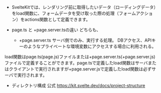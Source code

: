 - SvelteKitでは、レンダリング前に取得したいデータ（ローディングデータ）をload関数に、フォームデータを受け取った際の処理（フォームアクション）をactions関数として定義できます。

- page.ts と +page.server.tsの違い
  どちらも、
  - +page.server.ts
    サーバ側でのみ、実行する処理。
    DBアクセス、APIキーのようなプライベートな環境変数にアクセスする場合に利用される。

load関数はpage.ts(page.js)ファイルまたは+page.server.ts(+page.server.js)ファイルで定義することができます。page.tsで定義したload関数はサーバまたはクライアントで実行されますが+page.server.jsで定義したload関数は必ずサーバで実行されます。


- ディレクトリ構成
公式
https://kit.svelte.dev/docs/project-structure